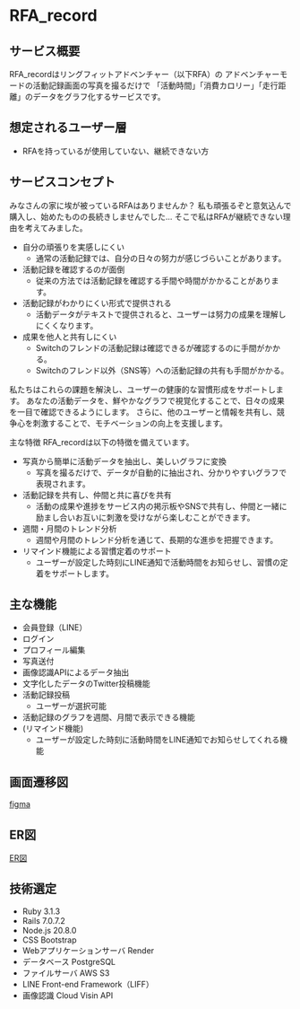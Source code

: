 # RFA_record

## サービス概要
RFA_recordはリングフィットアドベンチャー（以下RFA）の
アドベンチャーモードの活動記録画面の写真を撮るだけで
「活動時間」「消費カロリー」「走行距離」のデータをグラフ化するサービスです。

## 想定されるユーザー層
- RFAを持っているが使用していない、継続できない方

## サービスコンセプト
みなさんの家に埃が被っているRFAはありませんか？
私も頑張るぞと意気込んで購入し、始めたものの長続きしませんでした...
そこで私はRFAが継続できない理由を考えてみました。

- 自分の頑張りを実感しにくい
  - 通常の活動記録では、自分の日々の努力が感じづらいことがあります。
- 活動記録を確認するのが面倒
  - 従来の方法では活動記録を確認する手間や時間がかかることがあります。
- 活動記録がわかりにくい形式で提供される
  - 活動データがテキストで提供されると、ユーザーは努力の成果を理解しにくくなります。
- 成果を他人と共有しにくい
  - Switchのフレンドの活動記録は確認できるが確認するのに手間がかかる。
  - Switchのフレンド以外（SNS等）への活動記録の共有も手間がかかる。

私たちはこれらの課題を解決し、ユーザーの健康的な習慣形成をサポートします。
あなたの活動データを、鮮やかなグラフで視覚化することで、日々の成果を一目で確認できるようにします。
さらに、他のユーザーと情報を共有し、競争心を刺激することで、モチベーションの向上を支援します。

主な特徴
RFA_recordは以下の特徴を備えています。

- 写真から簡単に活動データを抽出し、美しいグラフに変換
  - 写真を撮るだけで、データが自動的に抽出され、分かりやすいグラフで表現されます。
- 活動記録を共有し、仲間と共に喜びを共有
  - 活動の成果や進捗をサービス内の掲示板やSNSで共有し、仲間と一緒に励まし合いお互いに刺激を受けながら楽しむことができます。
- 週間・月間のトレンド分析
  - 週間や月間のトレンド分析を通じて、長期的な進歩を把握できます。
- リマインド機能による習慣定着のサポート
  - ユーザーが設定した時刻にLINE通知で活動時間をお知らせし、習慣の定着をサポートします。

## 主な機能
- 会員登録（LINE）
- ログイン
- プロフィール編集
- 写真送付
- 画像認識APIによるデータ抽出
- 文字化したデータのTwitter投稿機能
- 活動記録投稿
  - ユーザーが選択可能
- 活動記録のグラフを週間、月間で表示できる機能
- (リマインド機能)
  - ユーザーが設定した時刻に活動時間をLINE通知でお知らせしてくれる機能

## 画面遷移図
[figma](https://www.figma.com/file/un8cIHFMRvSCLWNKG3npIT/%E7%94%BB%E9%9D%A2%E9%81%B7%E7%A7%BB%E5%9B%B3?type=design&node-id=0%3A1&mode=design&t=iHrcsFHyKmszz8YF-1)

## ER図
[ER図](https://drive.google.com/file/d/1wM5mSui0ylUu6iIfC968MGkoe8Krycow/view?usp=sharing)

## 技術選定
- Ruby 3.1.3
- Rails 7.0.7.2
- Node.js 20.8.0
- CSS Bootstrap
- Webアプリケーションサーバ Render
- データベース PostgreSQL
- ファイルサーバ AWS S3
- LINE Front-end Framework（LIFF）
- 画像認識 Cloud Visin API
